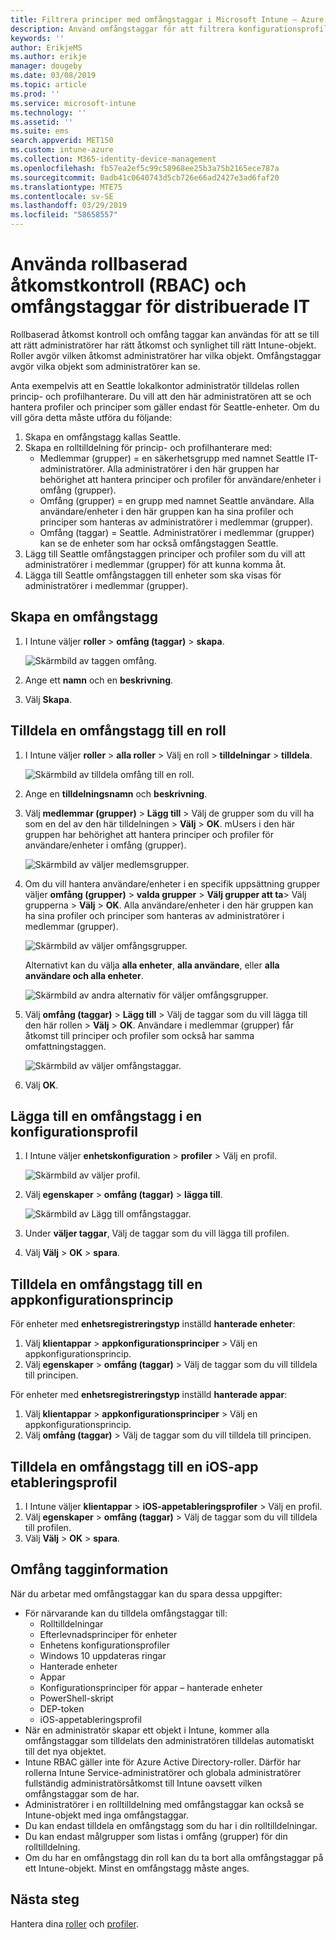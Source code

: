 ```yaml
---
title: Filtrera principer med omfångstaggar i Microsoft Intune – Azure | Microsoft Docs
description: Använd omfångstaggar för att filtrera konfigurationsprofiler för specifika roller.
keywords: ''
author: ErikjeMS
ms.author: erikje
manager: dougeby
ms.date: 03/08/2019
ms.topic: article
ms.prod: ''
ms.service: microsoft-intune
ms.technology: ''
ms.assetid: ''
ms.suite: ems
search.appverid: MET150
ms.custom: intune-azure
ms.collection: M365-identity-device-management
ms.openlocfilehash: fb57ea2ef5c99c58968ee25b3a75b2165ece787a
ms.sourcegitcommit: 0adb41c0640743d5cb726e66ad2427e3ad6faf20
ms.translationtype: MTE75
ms.contentlocale: sv-SE
ms.lasthandoff: 03/29/2019
ms.locfileid: "58658557"
---
```

# <a name="use-role-based-access-control-rbac-and-scope-tags-for-distributed-it"></a>Använda rollbaserad åtkomstkontroll (RBAC) och omfångstaggar för distribuerade IT

Rollbaserad åtkomst kontroll och omfång taggar kan användas för att se till att rätt administratörer har rätt åtkomst och synlighet till rätt Intune-objekt. Roller avgör vilken åtkomst administratörer har vilka objekt. Omfångstaggar avgör vilka objekt som administratörer kan se.

Anta exempelvis att en Seattle lokalkontor administratör tilldelas rollen princip- och profilhanterare. Du vill att den här administratören att se och hantera profiler och principer som gäller endast för Seattle-enheter. Om du vill göra detta måste utföra du följande:

1. Skapa en omfångstagg kallas Seattle.
2. Skapa en rolltilldelning för princip- och profilhanterare med: 
    - Medlemmar (grupper) = en säkerhetsgrupp med namnet Seattle IT-administratörer. Alla administratörer i den här gruppen har behörighet att hantera principer och profiler för användare/enheter i omfång (grupper).
    - Omfång (grupper) = en grupp med namnet Seattle användare. Alla användare/enheter i den här gruppen kan ha sina profiler och principer som hanteras av administratörer i medlemmar (grupper). 
    - Omfång (taggar) = Seattle. Administratörer i medlemmar (grupper) kan se de enheter som har också omfångstaggen Seattle.
3. Lägg till Seattle omfångstaggen principer och profiler som du vill att administratörer i medlemmar (grupper) för att kunna komma åt.
4. Lägga till Seattle omfångstaggen till enheter som ska visas för administratörer i medlemmar (grupper). 


## <a name="to-create-a-scope-tag"></a>Skapa en omfångstagg

1. I Intune väljer **roller** > **omfång (taggar)** > **skapa**.

    ![Skärmbild av taggen omfång.](./media/scope-tags/create-scope-tag.png)

2. Ange ett **namn** och en **beskrivning**.
3. Välj **Skapa**.

## <a name="to-assign-a-scope-tag-to-a-role"></a>Tilldela en omfångstagg till en roll

1. I Intune väljer **roller** > **alla roller** > Välj en roll > **tilldelningar** > **tilldela**.

    ![Skärmbild av tilldela omfång till en roll.](./media/scope-tags/assign-scope-to-role.png)

2. Ange en **tilldelningsnamn** och **beskrivning**.
3. Välj **medlemmar (grupper)** > **Lägg till** > Välj de grupper som du vill ha som en del av den här tilldelningen > **Välj**  >   **OK**. mUsers i den här gruppen har behörighet att hantera principer och profiler för användare/enheter i omfång (grupper).

    ![Skärmbild av väljer medlemsgrupper.](./media/scope-tags/select-member-groups.png)

4. Om du vill hantera användare/enheter i en specifik uppsättning grupper väljer **omfång (grupper)** > **valda grupper** > **Välj grupper att ta**> Välj grupperna > **Välj** > **OK**. Alla användare/enheter i den här gruppen kan ha sina profiler och principer som hanteras av administratörer i medlemmar (grupper).

    ![Skärmbild av väljer omfångsgrupper.](./media/scope-tags/select-scope-groups.png)

    Alternativt kan du välja **alla enheter**, **alla användare**, eller **alla användare och alla enheter**.

    ![Skärmbild av andra alternativ för väljer omfångsgrupper.](./media/scope-tags/scope-group-other-options.png)
    
5. Välj **omfång (taggar)** > **Lägg till** > Välj de taggar som du vill lägga till den här rollen > **Välj** > **OK**. Användare i medlemmar (grupper) får åtkomst till principer och profiler som också har samma omfattningstaggen.

    ![Skärmbild av väljer omfångstaggar.](./media/scope-tags/select-scope-tags.png)

6. Välj **OK**. 

## <a name="to-add-a-scope-tag-to-a-configuration-profile"></a>Lägga till en omfångstagg i en konfigurationsprofil
1. I Intune väljer **enhetskonfiguration** > **profiler** > Välj en profil.

    ![Skärmbild av väljer profil.](./media/scope-tags/choose-profile.png)

2. Välj **egenskaper** > **omfång (taggar)** > **lägga till**.

    ![Skärmbild av Lägg till omfångstaggar.](./media/scope-tags/add-scope-tags.png)

3. Under **väljer taggar**, Välj de taggar som du vill lägga till profilen.
4. Välj **Välj** > **OK** > **spara**.

## <a name="to-assign-a-scope-tag-to-an-app-configuration-policy"></a>Tilldela en omfångstagg till en appkonfigurationsprincip
För enheter med **enhetsregistreringstyp** inställd **hanterade enheter**:
1. Välj **klientappar** > **appkonfigurationsprinciper** > Välj en appkonfigurationsprincip.
2. Välj **egenskaper** > **omfång (taggar)** > Välj de taggar som du vill tilldela till principen.

För enheter med **enhetsregistreringstyp** inställd **hanterade appar**:
1. Välj **klientappar** > **appkonfigurationsprinciper** > Välj en appkonfigurationsprincip.
2. Välj **omfång (taggar)** > Välj de taggar som du vill tilldela till principen.


## <a name="to-assign-a-scope-tag-to-an-ios-app-provisioning-profile"></a>Tilldela en omfångstagg till en iOS-app etableringsprofil
1. I Intune väljer **klientappar** > **iOS-appetableringsprofiler** > Välj en profil.
2. Välj **egenskaper** > **omfång (taggar)** > Välj de taggar som du vill tilldela till profilen.
3. Välj **Välj** > **OK** > **spara**.

## <a name="scope-tag-details"></a>Omfång tagginformation
När du arbetar med omfångstaggar kan du spara dessa uppgifter:

- För närvarande kan du tilldela omfångstaggar till:
    - Rolltilldelningar
    - Efterlevnadsprinciper för enheter
    - Enhetens konfigurationsprofiler
    - Windows 10 uppdateras ringar
    - Hanterade enheter
    - Appar
    - Konfigurationsprinciper för appar – hanterade enheter
    - PowerShell-skript
    - DEP-token
    - iOS-appetableringsprofil
- När en administratör skapar ett objekt i Intune, kommer alla omfångstaggar som tilldelats den administratören tilldelas automatiskt till det nya objektet.
- Intune RBAC gäller inte för Azure Active Directory-roller. Därför har rollerna Intune Service-administratörer och globala administratörer fullständig administratörsåtkomst till Intune oavsett vilken omfångstaggar som de har.
- Administratörer i en rolltilldelning med omfångstaggar kan också se Intune-objekt med inga omfångstaggar.
- Du kan endast tilldela en omfångstagg som du har i din rolltilldelningar.
- Du kan endast målgrupper som listas i omfång (grupper) för din rolltilldelning.
- Om du har en omfångstagg din roll kan du ta bort alla omfångstaggar på ett Intune-objekt. Minst en omfångstagg måste anges.

## <a name="next-steps"></a>Nästa steg

Hantera dina [roller](role-based-access-control.md) och [profiler](device-profile-assign.md).
